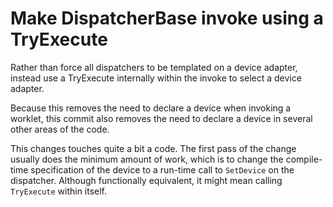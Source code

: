 # Make DispatcherBase invoke using a TryExecute

Rather than force all dispatchers to be templated on a device adapter,
instead use a TryExecute internally within the invoke to select a device
adapter.
    
Because this removes the need to declare a device when invoking a worklet,
this commit also removes the need to declare a device in several other
areas of the code.

This changes touches quite a bit a code. The first pass of the change
usually does the minimum amount of work, which is to change the
compile-time specification of the device to a run-time call to `SetDevice`
on the dispatcher. Although functionally equivalent, it might mean calling
`TryExecute` within itself.

